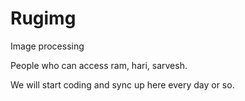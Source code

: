 Rugimg
======

Image processing

People who can access
ram,
hari,
sarvesh.

We will start coding and sync up here every day or so.
